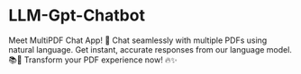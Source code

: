 # LLM-Gpt-Chatbot
Meet MultiPDF Chat App! 🚀 Chat seamlessly with multiple PDFs using natural language. Get instant, accurate responses from our language model. 📚💬 Transform your PDF experience now! 🔥✨
